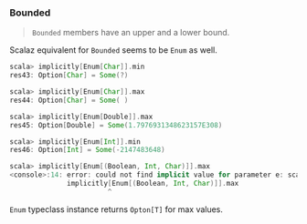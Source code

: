 
### Bounded

> `Bounded` members have an upper and a lower bound.

Scalaz equivalent for `Bounded` seems to be `Enum` as well.

```scala
scala> implicitly[Enum[Char]].min
res43: Option[Char] = Some(?)

scala> implicitly[Enum[Char]].max
res44: Option[Char] = Some( )

scala> implicitly[Enum[Double]].max
res45: Option[Double] = Some(1.7976931348623157E308)

scala> implicitly[Enum[Int]].min
res46: Option[Int] = Some(-2147483648)

scala> implicitly[Enum[(Boolean, Int, Char)]].max
<console>:14: error: could not find implicit value for parameter e: scalaz.Enum[(Boolean, Int, Char)]
              implicitly[Enum[(Boolean, Int, Char)]].max
                        ^
```

`Enum` typeclass instance returns `Opton[T]` for max values.
